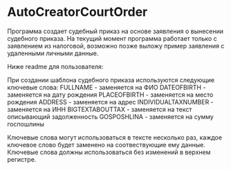 # AutoCreatorCourtOrder
Программа создает судебный приказ на основе заявления о вынесении судебного приказа.
На текущий момент программа работает только с заявлением из налоговой, возможно позже выложу пример заявления с удаленными личными данные.

Ниже readme для пользователя:

При создании шаблона судебного приказа используются следующие ключевые слова:
FULLNAME - заменяется на ФИО 
DATEOFBIRTH - заменяется на дату рождения
PLACEOFBIRTH - заменяется на место рождения
ADDRESS - заменяется на адрес
INDIVIDUALTAXNUMBER - заменяется на ИНН
BIGTEXTABOUTTAX - заменяется на текст описывающий задолженность
GOSPOSHLINA - заменяется на сумму госпошлины

Ключевые слова могут использоваться в тексте несколько раз, каждое ключевое слово будет заменено на соотвествующие ему данные.
Ключевые слова должны использоваться без изменений в верхнем регистре.
